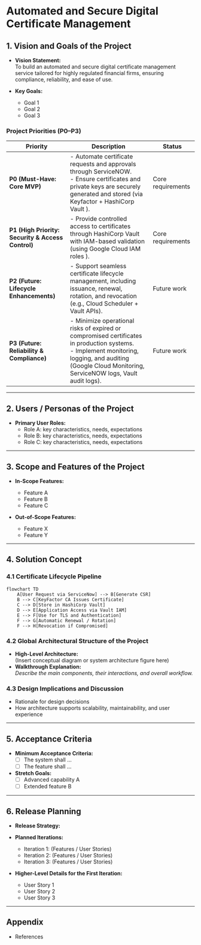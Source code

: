 # Automated and Secure Digital Certificate Management


## 1. Vision and Goals of the Project
- **Vision Statement:**  
  To build an automated and secure digital certificate management service tailored for highly regulated financial firms, ensuring compliance, reliability, and ease of use.  

- **Key Goals:**  
  - Goal 1  
  - Goal 2  
  - Goal 3  

### Project Priorities (P0–P3)

| Priority | Description | Status |
|----------|-------------|--------|
| **P0 (Must-Have: Core MVP)** | - Automate certificate requests and approvals through ServiceNOW.<br>- Ensure certificates and private keys are securely generated and stored (via Keyfactor + HashiCorp Vault ). | Core requirements |
| **P1 (High Priority: Security & Access Control)** | - Provide controlled access to certificates through HashiCorp Vault with IAM-based validation (using Google Cloud IAM roles ). | Core requirements |
| **P2 (Future: Lifecycle Enhancements)** | - Support seamless certificate lifecycle management, including issuance, renewal, rotation, and revocation (e.g., Cloud Scheduler + Vault APIs). | Future work |
| **P3 (Future: Reliability & Compliance)** | - Minimize operational risks of expired or compromised certificates in production systems.<br>- Implement monitoring, logging, and auditing (Google Cloud Monitoring, ServiceNOW logs, Vault audit logs). | Future work |
---

## 2. Users / Personas of the Project
- **Primary User Roles:**  
  - Role A: key characteristics, needs, expectations  
  - Role B: key characteristics, needs, expectations  
  - Role C: key characteristics, needs, expectations  





---

## 3. Scope and Features of the Project
- **In-Scope Features:**  
  - Feature A  
  - Feature B  
  - Feature C  

- **Out-of-Scope Features:**  
  - Feature X  
  - Feature Y  



---

## 4. Solution Concept

### 4.1 Certificate Lifecycle Pipeline
```mermaid
flowchart TD
    A[User Request via ServiceNow] --> B[Generate CSR]
    B --> C[KeyFactor CA Issues Certificate]
    C --> D[Store in HashiCorp Vault]
    D --> E[Application Access via Vault IAM]
    E --> F[Use for TLS and Authentication]
    F --> G[Automatic Renewal / Rotation]
    F --> H[Revocation if Compromised]
```

### 4.2 Global Architectural Structure of the Project
- **High-Level Architecture:**  
  (Insert conceptual diagram or system architecture figure here)  
- **Walkthrough Explanation:**  
  _Describe the main components, their interactions, and overall workflow._  

### 4.3 Design Implications and Discussion
- Rationale for design decisions  
- How architecture supports scalability, maintainability, and user experience  

---

## 5. Acceptance Criteria
- **Minimum Acceptance Criteria:**  
  - [ ] The system shall ...  
  - [ ] The feature shall ...  
- **Stretch Goals:**  
  - [ ] Advanced capability A  
  - [ ] Extended feature B  

---

## 6. Release Planning
- **Release Strategy:**  

- **Planned Iterations:**  
  - Iteration 1: (Features / User Stories)  
  - Iteration 2: (Features / User Stories)  
  - Iteration 3: (Features / User Stories)  

- **Higher-Level Details for the First Iteration:**  
  - User Story 1  
  - User Story 2  
  - User Story 3  

---

## Appendix 
- References  
